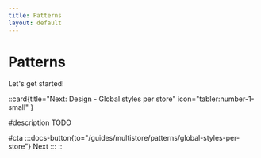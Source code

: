 ```yaml
---
title: Patterns
layout: default
---
```


# Patterns


Let's get started!

::card{title="Next: Design - Global styles per store" icon="tabler:number-1-small" }

#description
TODO

#cta
:::docs-button{to="/guides/multistore/patterns/global-styles-per-store"}
Next
:::
::
